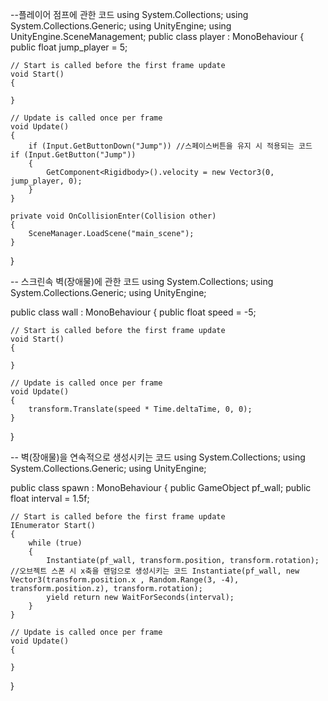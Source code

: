 --플레이어 점프에 관한 코드
using System.Collections;
using System.Collections.Generic;
using UnityEngine;
using UnityEngine.SceneManagement;
public class player : MonoBehaviour
{
public float jump_player = 5;

    // Start is called before the first frame update
    void Start()
    {
        
    }

    // Update is called once per frame
    void Update()
    {
        if (Input.GetButtonDown("Jump")) //스페이스버튼을 유지 시 적용되는 코드 if (Input.GetButton("Jump"))
        {
            GetComponent<Rigidbody>().velocity = new Vector3(0, jump_player, 0);
        }
    }

    private void OnCollisionEnter(Collision other)
    {
        SceneManager.LoadScene("main_scene");
    }
}

-- 스크린속 벽(장애물)에 관한 코드
using System.Collections;
using System.Collections.Generic;
using UnityEngine;

public class wall : MonoBehaviour
{
public float speed = -5;

    // Start is called before the first frame update
    void Start()
    {
        
    }

    // Update is called once per frame
    void Update()
    {
        transform.Translate(speed * Time.deltaTime, 0, 0);
    }
}

-- 벽(장애물)을 연속적으로 생성시키는 코드
using System.Collections;
using System.Collections.Generic;
using UnityEngine;

public class spawn : MonoBehaviour
{
public GameObject pf_wall;
public float interval = 1.5f;

    // Start is called before the first frame update
    IEnumerator Start()
    {
        while (true)
        {
            Instantiate(pf_wall, transform.position, transform.rotation); //오브젝트 스폰 시 x축을 랜덤으로 생성시키는 코드 Instantiate(pf_wall, new Vector3(transform.position.x , Random.Range(3, -4), transform.position.z), transform.rotation);
            yield return new WaitForSeconds(interval);
        }
    }

    // Update is called once per frame
    void Update()
    {
        
    }
}
